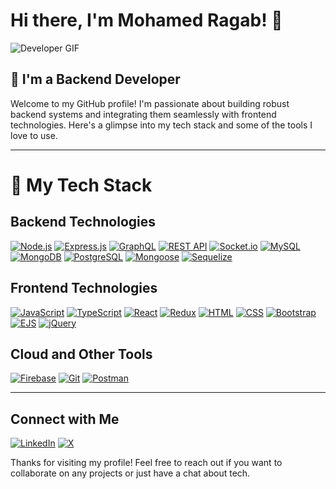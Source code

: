 # Hi there, I'm Mohamed Ragab! 👋

![Developer GIF](https://media.giphy.com/media/qgQUggAC3Pfv687qPC/giphy.gif)

## 🚀 I'm a Backend Developer

Welcome to my GitHub profile! I'm passionate about building robust backend systems and integrating them seamlessly with frontend technologies. Here's a glimpse into my tech stack and some of the tools I love to use.

---

# 🚀 My Tech Stack

## **Backend Technologies**
 [![Node.js](https://img.shields.io/badge/-Node.js-339933?style=flat-square&logo=node.js&logoColor=white)](https://nodejs.org/)
 [![Express.js](https://img.shields.io/badge/-Express.js-000000?style=flat-square&logo=express&logoColor=white)](https://expressjs.com/)
 [![GraphQL](https://img.shields.io/badge/-GraphQL-E10098?style=flat-square&logo=graphql&logoColor=white)](https://graphql.org/)
 [![REST API](https://img.shields.io/badge/-REST%20API-FF5733?style=flat-square&logo=api&logoColor=white)](https://restfulapi.net/)
 [![Socket.io](https://img.shields.io/badge/-Socket.io-010101?style=flat-square&logo=socket.io&logoColor=white)](https://socket.io/)
 [![MySQL](https://img.shields.io/badge/-MySQL-4479A1?style=flat-square&logo=mysql&logoColor=white)](https://www.mysql.com/)
 [![MongoDB](https://img.shields.io/badge/-MongoDB-47A248?style=flat-square&logo=mongodb&logoColor=white)](https://www.mongodb.com/)
 [![PostgreSQL](https://img.shields.io/badge/-PostgreSQL-336791?style=flat-square&logo=postgresql&logoColor=white)](https://www.postgresql.org/)
 [![Mongoose](https://img.shields.io/badge/-Mongoose-880000?style=flat-square&logo=mongoose&logoColor=white)](https://mongoosejs.com/)
 [![Sequelize](https://img.shields.io/badge/-Sequelize-52B0E7?style=flat-square&logo=sequelize&logoColor=white)](https://sequelize.org/)

## **Frontend Technologies**
 [![JavaScript](https://img.shields.io/badge/-JavaScript-F7DF1E?style=flat-square&logo=javascript&logoColor=black)](https://developer.mozilla.org/en-US/docs/Web/JavaScript)
 [![TypeScript](https://img.shields.io/badge/-TypeScript-3178C6?style=flat-square&logo=typescript&logoColor=white)](https://www.typescriptlang.org/)
 [![React](https://img.shields.io/badge/-React-61DAFB?style=flat-square&logo=react&logoColor=black)](https://reactjs.org/)
 [![Redux](https://img.shields.io/badge/-Redux-764ABC?style=flat-square&logo=redux&logoColor=white)](https://redux.js.org/)
 [![HTML](https://img.shields.io/badge/-HTML-E34F26?style=flat-square&logo=html5&logoColor=white)](https://developer.mozilla.org/en-US/docs/Web/HTML)
 [![CSS](https://img.shields.io/badge/-CSS-1572B6?style=flat-square&logo=css3&logoColor=white)](https://developer.mozilla.org/en-US/docs/Web/CSS)
 [![Bootstrap](https://img.shields.io/badge/-Bootstrap-7952B3?style=flat-square&logo=bootstrap&logoColor=white)](https://getbootstrap.com/)
 [![EJS](https://img.shields.io/badge/-EJS-8B4513?style=flat-square&logo=ejs&logoColor=white)](https://ejs.co/)
 [![jQuery](https://img.shields.io/badge/jQuery-0769AD?style=flat-square&logo=jquery&logoColor=white)](https://jquery.com/)


## **Cloud and Other Tools**
 [![Firebase](https://img.shields.io/badge/-Firebase-FFCA28?style=flat-square&logo=firebase&logoColor=black)](https://firebase.google.com/)
 [![Git](https://img.shields.io/badge/-Git-F05032?style=flat-square&logo=git&logoColor=white)](https://git-scm.com/)
 [![Postman](https://img.shields.io/badge/-Postman-FF6C37?style=flat-square&logo=postman&logoColor=white)](https://www.postman.com/)

---

## **Connect with Me**
 [![LinkedIn](https://img.shields.io/badge/-LinkedIn-0A66C2?style=flat-square&logo=linkedin&logoColor=white)](https://www.linkedin.com/in/mohamed-ragab-a319b0295/)
 [![X](https://img.shields.io/badge/-X-000000?style=flat-square&logo=x&logoColor=white)](https://x.com/MoRagabR)

Thanks for visiting my profile! Feel free to reach out if you want to collaborate on any projects or just have a chat about tech.
